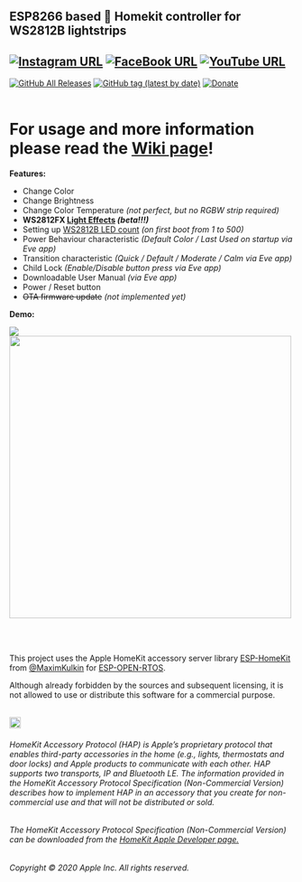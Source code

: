 ESP8266 based  Homekit controller for WS2812B lightstrips
------
[![Instagram URL](https://img.shields.io/twitter/url/https/www.instagram.com/homekidd?label=Follow&logo=instagram&style=social)](https://www.instagram.com/homekidd) [![FaceBook URL](https://img.shields.io/twitter/url/https/www.facebook.com/HomeKiid?label=Like&logo=facebook&style=social)](https://www.facebook.com/HomeKiid) [![YouTube URL](https://img.shields.io/twitter/url/https/www.youtube.com/channel/UCkqC_6j1uyYVv7SO3jPe7KA?label=Follow&logo=youtube&style=social)](https://www.youtube.com/channel/UCkqC_6j1uyYVv7SO3jPe7KA)
------

[![GitHub All Releases](https://img.shields.io/github/downloads/HomeKidd/Homekit-WS2812B-controller/total?color=green)](https://github.com/HomeKidd/Homekit-WS2812B-controller/releases) 
[![GitHub tag (latest by date)](https://img.shields.io/github/v/tag/HomeKidd/Homekit-WS2812B-controller?color=yellow&label=Latest%20Release)](https://github.com/HomeKidd/Homekit-WS2812B-controller/releases) 
[![Donate](https://img.shields.io/badge/Donate-PayPal-blue.svg)](https://www.paypal.com/cgi-bin/webscr?cmd=_s-xclick&hosted_button_id=CEYEK69ZYG69S&source=url)
<br/>
<br/>

# For usage and more information please read the [Wiki page](https://github.com/HomeKidd/Homekit-WS2812B-controller/wiki/)!

**Features:**

* Change Color
* Change Brightness
* Change Color Temperature _(not perfect, but no RGBW strip required)_
* **WS2812FX [Light Effects](https://github.com/HomeKidd/Homekit-WS2812B-controller/wiki/Effects) _(beta!!!)_**
* Setting up [WS2812B LED count](http://s.click.aliexpress.com/e/OKwJeTQ) _(on first boot from 1 to 500)_
* Power Behaviour characteristic _(Default Color / Last Used on startup via Eve app)_
* Transition characteristic _(Quick / Default / Moderate / Calm via Eve app)_
* Child Lock _(Enable/Disable button press via Eve app)_
* Downloadable User Manual _(via Eve app)_ 
* Power / Reset button
* ~~OTA firmware update~~ _(not implemented yet)_

**Demo:**

[![](http://img.youtube.com/vi/TG9xq7ith0k/0.jpg)](http://www.youtube.com/watch?v=TG9xq7ith0k "Demo Video")
<br/>
<img src="https://github.com/HomeKidd/Homekit-WS2812B-controller/raw/master/Images/demo.jpg" class="center" width="500"/>

<br/>
<br/>

This project uses the Apple HomeKit accessory server library [ESP-HomeKit](https://github.com/maximkulkin/esp-homekit) from [@MaximKulkin](https://github.com/maximkulkin) for [ESP-OPEN-RTOS](https://github.com/SuperHouse/esp-open-rtos).<br/>

Although already forbidden by the sources and subsequent licensing, it is not allowed to use or distribute this software for a commercial purpose.<br/><br/>

<img src="https://freepngimg.com/thumb/apple_logo/25366-7-apple-logo-file.png" width="20"/> 

###### HomeKit Accessory Protocol (HAP) is Apple’s proprietary protocol that enables third-party accessories in the home (e.g., lights, thermostats and door locks) and Apple products to communicate with each other. HAP supports two transports, IP and Bluetooth LE. The information provided in the HomeKit Accessory Protocol Specification (Non-Commercial Version) describes how to implement HAP in an accessory that you create for non-commercial use and that will not be distributed or sold.

###### The HomeKit Accessory Protocol Specification (Non-Commercial Version) can be downloaded from the [HomeKit Apple Developer page.](https://developer.apple.com/homekit/)

###### Copyright © 2020 Apple Inc. All rights reserved.
